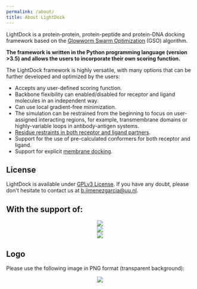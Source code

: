 ```yaml
---
permalink: /about/
title: About LightDock
---
```


LightDock is a protein-protein, protein-peptide and protein-DNA docking framework based on the [Glowworm Swarm Optimization](https://link.springer.com/article/10.1007/s11721-008-0021-5) (GSO) algorithm.

**The framework is written in the Python programming language (version >3.5) and allows the users to incorporate their own scoring function.**

The LightDock framework is highly versatile, with many options that can be further developed and optimized by the users:

* Accepts any user-defined scoring function.
* Backbone flexibility can enabled/disabled for receptor and ligand molecules in an independent way.
* Can use local gradient-free minimization.
* The simulation can be restrained from the beginning to focus on user-assigned interacting regions, for example, transmembrane domains or highly-variable loops in antibody-antigen systems.
* [Residue restraints in both receptor and ligand partners](https://doi.org/10.1093/bioinformatics/btz642).
* Support for the use of pre-calculated conformers for both receptor and ligand.
* Support for explicit [membrane docking](https://www.nature.com/articles/s41467-020-20076-5).


## License
LightDock is available under [GPLv3 License](https://github.com/lightdock/lightdock/blob/master/LICENSE). If you have any doubt, please don't hesitate to contact us at <b.jimenezgarcia@uu.nl>.

## With the support of:

<p align="center">
    <a href="https://bioexcel.eu/" target="_blank"><img src="../assets/images/bioexcel_logo.png"></a>
    <br>
    <a href="https://www.eosc-hub.eu/" target="_blank"><img src="../assets/images/eosc_hub_logo.png"></a>
    <br>
    <a href="https://sbgrid.org/" target="_blank"><img src="../assets/images/sbgrid_logo.png"></a>
</p>


## Logo
Please use the following image in PNG format (transparent background):

<p align="center">
    <img src="../assets/images/lightdock_logo.png">
</p>

